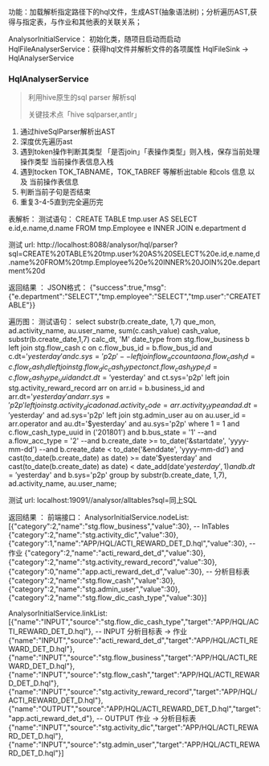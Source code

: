 功能：加载解析指定路径下的hql文件，生成AST(抽象语法树)；分析遍历AST,获得与指定表，与作业和其他表的关联关系；


 AnalysorInitialService： 初始化类，随项目启动而启动
 HqlFileAnalyserService：获得hql文件并解析文件的各项属性  HqlFileSink  ->  HqlAnalyserService 
 
 
### HqlAnalyserService 
> 利用hive原生的sql parser 解析sql
> 
> 关键技术点「hive sqlparser,antlr」

1. 通过hiveSqlParser解析出AST
2. 深度优先遍历ast
3. 遇到token操作判断其类型 「是否join」「表操作类型」则入栈，保存当前处理操作类型 当前操作表信息入栈
4. 遇到tocken TOK_TABNAME，TOK_TABREF 等解析出table 和cols 信息 以及 当前操作表信息
5. 判断当前子句是否结束
6. 重复3-4-5直到完全遍历完 


表解析：
测试语句：
 CREATE TABLE tmp.user AS SELECT e.id,e.name,d.name FROM tmp.Employee e INNER JOIN e.department d
 
测试 url:
http://localhost:8088/analysor/hql/parser?sql=CREATE%20TABLE%20tmp.user%20AS%20SELECT%20e.id,e.name,d.name%20FROM%20tmp.Employee%20e%20INNER%20JOIN%20e.department%20d

返回结果 ：
 JSON格式：
 {"success":true,"msg":{"e.department":"SELECT","tmp.employee":"SELECT","tmp.user":"CREATETABLE"}}


遍历图：
测试语句：
select substr(b.create_date, 1,7) que_mon,
       ad.activity_name,
       au.user_name,
       sum(c.cash_value) cash_value,
                substr(b.create_date,1,7) calc_dt,
                'M' date_type
  from stg.flow_business b
  left join stg.flow_cash c
    on c.flow_bus_id = b.flow_bus_id and c.dt='$yesterday' and c.sys='p2p'
--left join flow_account a on a.flow_cash_id = c.flow_cash_id
  left join stg.flow_dic_cash_type ct
    on ct.flow_cash_type_id = c.flow_cash_type_uuid and ct.dt='$yesterday' and ct.sys='p2p'
  left join stg.activity_reward_record arr
    on arr.id = b.business_id and arr.dt='$yesterday' and arr.sys='p2p'
  left join stg.activity_dic ad
    on ad.activity_code = arr.activity_type and ad.dt='$yesterday' and ad.sys='p2p'
  left join stg.admin_user au
    on au.user_id = arr.operator and au.dt='$yesterday' and au.sys='p2p'
 where 1 = 1
   and c.flow_cash_type_uuid in ('201801')
   and b.bus_state = '1'
      --and a.flow_acc_type = '2'
   --and b.create_date >= to_date('&startdate', 'yyyy-mm-dd')
   --and b.create_date < to_date('&enddate', 'yyyy-mm-dd')
            and cast(to_date(b.create_date) as date) >= date'$yesterday'
            and cast(to_date(b.create_date) as date) <  date_add(date'$yesterday',1)
   and b.dt='$yesterday' and b.sys='p2p'
 group by substr(b.create_date, 1,7), ad.activity_name, au.user_name;
 
测试 url:
localhost:19091//analysor/alltables?sql=同上SQL

返回结果 ：
前端接口：
AnalysorInitialService.nodeList:
[{"category":2,"name":"stg.flow_business","value":30},  -- InTables
{"category":2,"name":"stg.activity_dic","value":30},
{"category":1,"name":"APP/HQL/ACTI_REWARD_DET_D.hql","value":30},   -- 作业
{"category":2,"name":"acti_reward_det_d","value":30},             
{"category":2,"name":"stg.activity_reward_record","value":30},
{"category":0,"name":"app.acti_reward_det_d","value":30},      -- 分析目标表
{"category":2,"name":"stg.flow_cash","value":30},
{"category":2,"name":"stg.admin_user","value":30},
{"category":2,"name":"stg.flow_dic_cash_type","value":30}]


AnalysorInitialService.linkList:
[{"name":"INPUT","source":"stg.flow_dic_cash_type","target":"APP/HQL/ACTI_REWARD_DET_D.hql"}, -- INPUT  分析目标表 -> 作业
{"name":"INPUT","source":"acti_reward_det_d","target":"APP/HQL/ACTI_REWARD_DET_D.hql"},
{"name":"INPUT","source":"stg.flow_business","target":"APP/HQL/ACTI_REWARD_DET_D.hql"},
{"name":"INPUT","source":"stg.flow_cash","target":"APP/HQL/ACTI_REWARD_DET_D.hql"},
{"name":"INPUT","source":"stg.activity_reward_record","target":"APP/HQL/ACTI_REWARD_DET_D.hql"},
{"name":"OUTPUT","source":"APP/HQL/ACTI_REWARD_DET_D.hql","target":"app.acti_reward_det_d"},  -- OUTPUT  作业 -> 分析目标表
{"name":"INPUT","source":"stg.activity_dic","target":"APP/HQL/ACTI_REWARD_DET_D.hql"},
{"name":"INPUT","source":"stg.admin_user","target":"APP/HQL/ACTI_REWARD_DET_D.hql"}]
